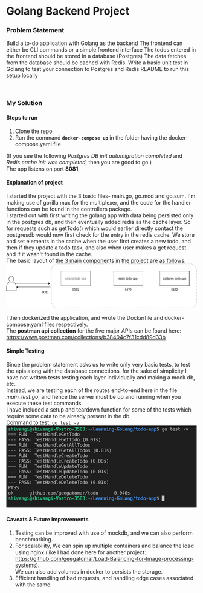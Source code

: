 # Golang Backend Project

### Problem Statement

Build a to-do application with Golang as the backend
The frontend can either be CLI commands or a simple frontend interface
The todos entered in the frontend should be stored in a database (Postgres)
The data fetches from the database should be cached with Redis.
Write a basic unit test in Golang to test your connection to Postgres and Redis
README to run this setup locally

<br>

### My Solution

#### Steps to run

1. Clone the repo
2. Run the command **`docker-compose up`** in the folder having the docker-compose.yaml file

(If you see the following *Postgres DB init automigration completed* and *Redis cache init was completed*, then you are good to go.) <br>
The app listens on port **8081**.
<br>


#### Explanation of project

I started the project with the 3 basic files- main.go, go.mod and go.sum. I'm making use of gorilla mux for the multiplexer, and the code for the handler functions can be found in the controllers package. <br>
I started out with first writing the golang app with data being persisted only in the postgres db, and then eventually added redis as the cache layer. So for requests such as getTodo() which would earlier directly contact the postgresdb would now first check for the entry in the redis cache. We store and set elements in the cache when the user first creates a new todo, and then if they update a todo task, and also when user makes a get request and if it wasn't found in the cache. <br>
The basic layout of the 3 main components in the project are as follows: 
<br>
![architecture](https://github.com/geegatomar/Golang-Redis-Postgres-Project/blob/master/images/architecture.png?raw=true)

I then dockerized the application, and wrote the Dockerfile and docker-compose.yaml files respectively. <br>
The **postman api collection** for the five major APIs can be found here: https://www.postman.com/collections/b38404c7f31cdd89d33b



#### Simple Testing
Since the problem statement asks us to write only very basic tests, to test the apis along with the database connections, for the sake of simplicity I have not written tests testing each layer individually and making a mock db, etc. <br>
Instead, we are testing each of the routes end-to-end here in the file *main_test.go*, and hence the server must be up and running when you execute these test commands. <br>
I have included a setup and teardown function for some of the tests which require some data to be already present in the db. <br>
Command to test:  `go test -v`  <br>
![testing](https://github.com/geegatomar/Golang-Redis-Postgres-Project/blob/master/images/testing.png?raw=true)



#### Caveats & Future improvements
1. Testing can be improved with use of mockdb, and we can also perform benchmarking.
2. For scalability, We can spin up multiple containers and balance the load using nginx (like I had done here for another project: https://github.com/geegatomar/Load-Balancing-for-Image-processing-systems).  <br>
We can also add volumes in docker to persists the storage.
3. Efficient handling of bad requests, and handling edge cases associated with the same.
